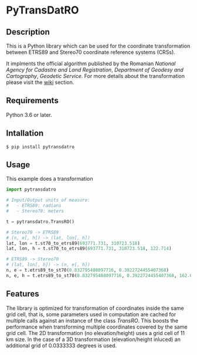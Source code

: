 # PyTransDatRO

## Description

This is a Python library which can be used for the coordinate transformation between ETRS89 and Stereo70 coordinate reference systems (CRSs).

It implments the official algorithm published by the Romanian *National Agency for Cadastre and Land Registration*, *Department of Geodesy and Cartography*, *Geodetic Service*.
For more details about the transformation please visit the [wiki](https://github.com/bogdanmorosanu/PyTransDatRO/wiki) section.

## Requirements

Python 3.6 or later.

## Intallation

    $ pip install pytransdatro

## Usage

This example does a transformation 
```python
import pytransdatro

# Input/Output units of measure:
#   - ETRS89: radians
#   - Stereo70: meters

t = pytransdatro.TransRO()

# Stereo70 -> ETRS89
# (n, e[, h]) -> (lat, lon[, h])
lat, lon = t.st70_to_etrs89(693771.731, 310723.518)
lat, lon, h = t.st70_to_etrs89(693771.731, 310723.518, 122.714)

# ETRS89 -> Stereo70
# (lat, lon[, h]) -> (n, e[, h])
n, e = t.etrs89_to_st70(0.832795488097716, 0.3922724455407368)
n, e, h = t.etrs89_to_st70(0.832795488097716, 0.3922724455407368, 162.0874)
```
## Features

The library is optimized for transformation of coordinates inside the same grid cell, that is, some parameters used in computation are cached for multiple calls against an instance of the class *TransRO*. This boosts the performance when transforming multiple coordinates covered by the same grid cell. The 2D transformation (no elevation/height) uses a grid cell of 11 km size. In the case of a 3D transformation (elevation/height inluced) an additional grid of 0.0333333 degrees is used.

